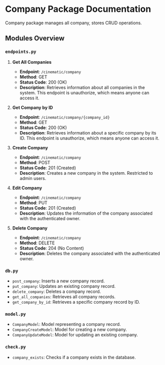 # Company Package Documentation

Company package manages all company, stores CRUD operations.

## Modules Overview

### `endpoints.py`

1. **Get All Companies**
   - **Endpoint**: `/cinematic/company`
   - **Method**: GET
   - **Status Code**: 200 (OK)
   - **Description**: Retrieves information about all companies in the system. This endpoint is unauthorize, which means anyone can access it.

2. **Get Company by ID**
   - **Endpoint**: `/cinematic/company/{company_id}`
   - **Method**: GET
   - **Status Code**: 200 (OK)
   - **Description**: Retrieves information about a specific company by its ID. This endpoint is unauthorize, which means anyone can access it.

3. **Create Company**
   - **Endpoint**: `/cinematic/company`
   - **Method**: POST
   - **Status Code**: 201 (Created)
   - **Description**: Creates a new company in the system. Restricted to admin users.

4. **Edit Company**
   - **Endpoint**: `/cinematic/company`
   - **Method**: PUT
   - **Status Code**: 201 (Created)
   - **Description**: Updates the information of the company associated with the authenticated owner.

5. **Delete Company**
   - **Endpoint**: `/cinematic/company`
   - **Method**: DELETE
   - **Status Code**: 204 (No Content)
   - **Description**: Deletes the company associated with the authenticated owner.


### `db.py`
- `post_company`: Inserts a new company record.
- `put_company`: Updates an existing company record.
- `delete_company`: Deletes a company record.
- `get_all_companies`: Retrieves all company records.
- `get_company_by_id`: Retrieves a specific company record by ID.


### `model.py`
- `CompanyModel`: Model representing a company record.
- `CompanyCreateModel`: Model for creating a new company.
- `CompanyUpdateModel`: Model for updating an existing company.


### `check.py`
- `company_exists`: Checks if a company exists in the database.
